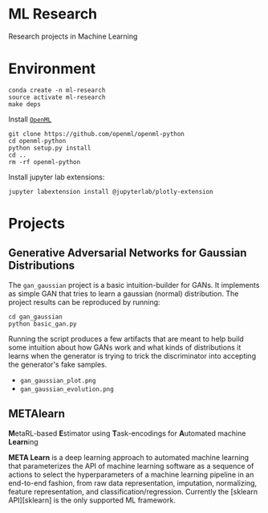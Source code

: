 # ML Research
Research projects in Machine Learning


# Environment

```
conda create -n ml-research
source activate ml-research
make deps
```

Install [`OpenML`](https://github.com/openml/openml-python)

```
git clone https://github.com/openml/openml-python
cd openml-python
python setup.py install
cd ..
rm -rf openml-python
```

Install jupyter lab extensions:

```
jupyter labextension install @jupyterlab/plotly-extension
```

# Projects

## Generative Adversarial Networks for Gaussian Distributions

The `gan_gaussian` project is a basic intuition-builder for GANs. It implements
as simple GAN that tries to learn a gaussian (normal) distribution. The project
results can be reproduced by running:

```
cd gan_gaussian
python basic_gan.py
```

Running the script produces a few artifacts that are meant to help build some
intuition about how GANs work and what kinds of distributions it learns when
the generator is trying to trick the discriminator into accepting the
generator's fake samples.

- `gan_gaussian_plot.png`
- `gan_gaussian_evolution.png`


## METAlearn

**M**etaRL-based **E**stimator using **T**ask-encodings for
**A**utomated machine **Learn**ing

**META Learn** is a deep learning approach to automated machine learning that
parameterizes the API of machine learning software as a sequence of actions to
select the hyperparameters of a machine learning pipeline in an end-to-end
fashion, from raw data representation, imputation, normalizing, feature
representation, and classification/regression. Currently the
[sklearn API][sklearn] is the only supported ML framework.